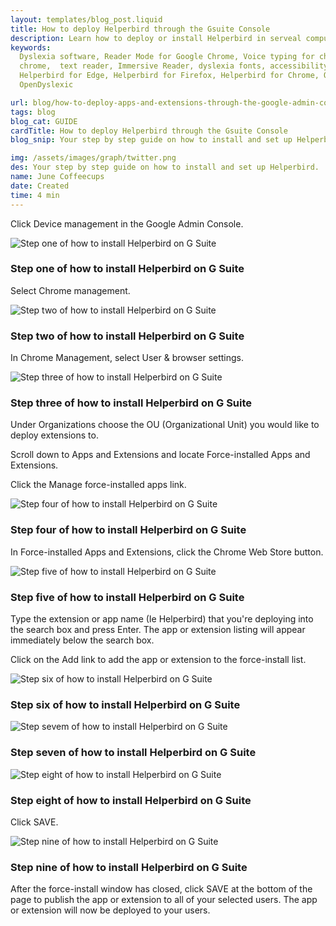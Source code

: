 ```yaml
---
layout: templates/blog_post.liquid
title: How to deploy Helperbird through the Gsuite Console
description: Learn how to deploy or install Helperbird in serveal computers at once.
keywords:
  Dyslexia software, Reader Mode for Google Chrome, Voice typing for chrome, Text to speech for
  chrome,  text reader, Immersive Reader, dyslexia fonts, accessibility software, dyslexia software,
  Helperbird for Edge, Helperbird for Firefox, Helperbird for Chrome, Opendyslexic for Chrome,
  OpenDyslexic

url: blog/how-to-deploy-apps-and-extensions-through-the-google-admin-console/
tags: blog
blog_cat: GUIDE
cardTitle: How to deploy Helperbird through the Gsuite Console
blog_snip: Your step by step guide on how to install and set up Helperbird.

img: /assets/images/graph/twitter.png
des: Your step by step guide on how to install and set up Helperbird.
name: June Coffeecups
date: Created
time: 4 min
---
```


Click Device management in the Google Admin Console.

![Step one of how to install Helperbird on G Suite](/assets/images/blog/how-to-deploy-apps-and-extensions-through-the-google-admin-console/steps_1.png)

### Step one of how to install Helperbird on G Suite

Select Chrome management.

![Step two of how to install Helperbird on G Suite](/assets/images/blog/how-to-deploy-apps-and-extensions-through-the-google-admin-console/steps_2.png)

### Step two of how to install Helperbird on G Suite

In Chrome Management, select User & browser settings.

![Step three of how to install Helperbird on G Suite](/assets/images/blog/how-to-deploy-apps-and-extensions-through-the-google-admin-console/steps_3.png)

### Step three of how to install Helperbird on G Suite

Under Organizations choose the OU (Organizational Unit) you would like to deploy extensions to.

Scroll down to Apps and Extensions and locate Force-installed Apps and Extensions.

Click the Manage force-installed apps link.

![Step four of how to install Helperbird on G Suite](/assets/images/blog/how-to-deploy-apps-and-extensions-through-the-google-admin-console/steps_4.png)

### Step four of how to install Helperbird on G Suite

In Force-installed Apps and Extensions, click the Chrome Web Store button.

![Step five of how to install Helperbird on G Suite](/assets/images/blog/how-to-deploy-apps-and-extensions-through-the-google-admin-console/steps_5.png)

### Step five of how to install Helperbird on G Suite

Type the extension or app name (Ie Helperbird) that you're deploying into the search box and press
Enter. The app or extension listing will appear immediately below the search box.

Click on the Add link to add the app or extension to the force-install list.

![Step six of how to install Helperbird on G Suite](/assets/images/blog/how-to-deploy-apps-and-extensions-through-the-google-admin-console/steps_6.png)

### Step six of how to install Helperbird on G Suite

![Step sevem of how to install Helperbird on G Suite](/assets/images/blog/how-to-deploy-apps-and-extensions-through-the-google-admin-console/steps_7.png)

### Step seven of how to install Helperbird on G Suite

![Step eight of how to install Helperbird on G Suite](/assets/images/blog/how-to-deploy-apps-and-extensions-through-the-google-admin-console/steps_8.png)

### Step eight of how to install Helperbird on G Suite

Click SAVE.

![Step nine of how to install Helperbird on G Suite](/assets/images/blog/how-to-deploy-apps-and-extensions-through-the-google-admin-console/steps_9.png)

### Step nine of how to install Helperbird on G Suite

After the force-install window has closed, click SAVE at the bottom of the page to publish the app
or extension to all of your selected users. The app or extension will now be deployed to your users.
